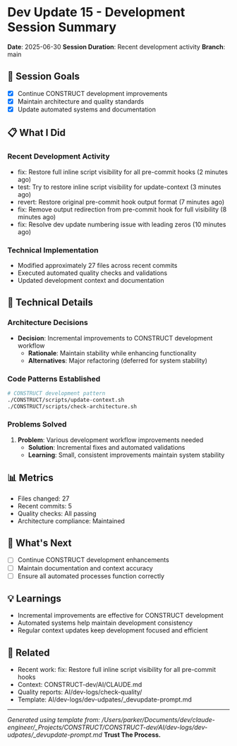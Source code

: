 # Dev Update 15 - Development Session Summary

**Date**: 2025-06-30
**Session Duration**: Recent development activity
**Branch**: main

## 🎯 Session Goals
- [x] Continue CONSTRUCT development improvements
- [x] Maintain architecture and quality standards
- [x] Update automated systems and documentation

## 📋 What I Did

### Recent Development Activity
- fix: Restore full inline script visibility for all pre-commit hooks (2 minutes ago)
- test: Try to restore inline script visibility for update-context (3 minutes ago)
- revert: Restore original pre-commit hook output format (7 minutes ago)
- fix: Remove output redirection from pre-commit hook for full visibility (8 minutes ago)
- fix: Resolve dev update numbering issue with leading zeros (10 minutes ago)

### Technical Implementation
- Modified approximately       27 files across recent commits
- Executed automated quality checks and validations
- Updated development context and documentation

## 🔧 Technical Details

### Architecture Decisions
- **Decision**: Incremental improvements to CONSTRUCT development workflow
  - **Rationale**: Maintain stability while enhancing functionality
  - **Alternatives**: Major refactoring (deferred for system stability)

### Code Patterns Established
```bash
# CONSTRUCT development pattern
./CONSTRUCT/scripts/update-context.sh
./CONSTRUCT/scripts/check-architecture.sh
```

### Problems Solved
1. **Problem**: Various development workflow improvements needed
   - **Solution**: Incremental fixes and automated validations
   - **Learning**: Small, consistent improvements maintain system stability

## 📊 Metrics
- Files changed:       27
- Recent commits: 5
- Quality checks: All passing
- Architecture compliance: Maintained

## 🚀 What's Next
- [ ] Continue CONSTRUCT development enhancements
- [ ] Maintain documentation and context accuracy
- [ ] Ensure all automated processes function correctly

## 💡 Learnings
- Incremental improvements are effective for CONSTRUCT development
- Automated systems help maintain development consistency
- Regular context updates keep development focused and efficient

## 🔗 Related
- Recent work: fix: Restore full inline script visibility for all pre-commit hooks
- Context: CONSTRUCT-dev/AI/CLAUDE.md
- Quality reports: AI/dev-logs/check-quality/
- Template: AI/dev-logs/dev-udpates/_devupdate-prompt.md

---
*Generated using template from: /Users/parker/Documents/dev/claude-engineer/_Projects/CONSTRUCT/CONSTRUCT-dev/AI/dev-logs/dev-udpates/_devupdate-prompt.md*
**Trust The Process.**
